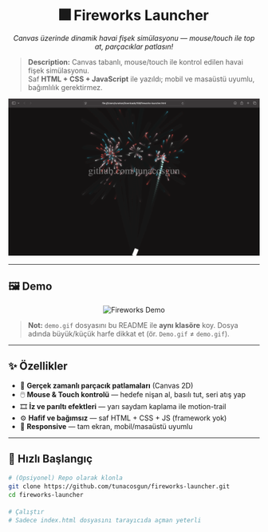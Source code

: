 <h1 align="center">🎆 Fireworks Launcher</h1>

<p align="center">
  <em>Canvas üzerinde dinamik havai fişek simülasyonu — mouse/touch ile top at, parçacıklar patlasın!</em>
</p>

> **Description:** Canvas tabanlı, mouse/touch ile kontrol edilen havai fişek simülasyonu.  
> Saf **HTML + CSS + JavaScript** ile yazıldı; mobil ve masaüstü uyumlu, bağımlılık gerektirmez.

<p align="center">
  <img src="screenshot.png" width="600" alt="Fireworks Launcher Preview">
</p>

---

## 🖼️ Demo

<p align="center">
  <img src="./demo.gif" width="700" alt="Fireworks Demo">
</p>

> **Not:** `demo.gif` dosyasını bu README ile **aynı klasöre** koy. Dosya adında büyük/küçük harfe dikkat et (ör. `Demo.gif` ≠ `demo.gif`).

---

## ✨ Özellikler

- 🧨 **Gerçek zamanlı parçacık patlamaları** (Canvas 2D)
- 🖱️ **Mouse & Touch kontrolü** — hedefe nişan al, basılı tut, seri atış yap
- 🎞️ **İz ve parıltı efektleri** — yarı saydam kaplama ile motion-trail
- ⚙️ **Hafif ve bağımsız** — saf HTML + CSS + JS (framework yok)
- 📱 **Responsive** — tam ekran, mobil/masaüstü uyumlu

---

## 🚀 Hızlı Başlangıç

```bash
# (Opsiyonel) Repo olarak klonla
git clone https://github.com/tunacosgun/fireworks-launcher.git
cd fireworks-launcher

# Çalıştır
# Sadece index.html dosyasını tarayıcıda açman yeterli
